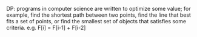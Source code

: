 DP: programs in computer science are written to optimize some value; for example, find the shortest path between two points, find the line that best fits a set of points, or find the smallest set of objects that satisfies some criteria. 
e.g. F[i] = F[i-1] + F[i-2] 